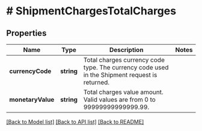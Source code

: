 # # ShipmentChargesTotalCharges

## Properties

Name | Type | Description | Notes
------------ | ------------- | ------------- | -------------
**currencyCode** | **string** | Total charges currency code type. The currency code used in the Shipment request is returned. |
**monetaryValue** | **string** | Total charges value amount.  Valid values are from 0 to 99999999999999.99. |

[[Back to Model list]](../../README.md#models) [[Back to API list]](../../README.md#endpoints) [[Back to README]](../../README.md)
